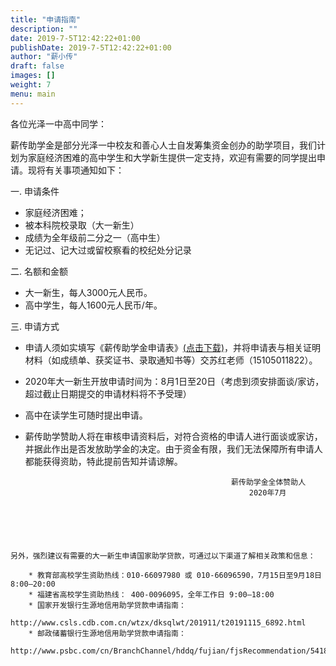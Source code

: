 ```yaml
---
title: "申请指南"
description: ""
date: 2019-7-5T12:42:22+01:00
publishDate: 2019-7-5T12:42:22+01:00
author: "薪小传"
draft: false
images: []
weight: 7
menu: main
---
```


各位光泽一中高中同学：

薪传助学金是部分光泽一中校友和善心人士自发筹集资金创办的助学项目，我们计划为家庭经济困难的高中学生和大学新生提供一定支持，欢迎有需要的同学提出申请。现将有关事项通知如下：

一. 申请条件

  * 家庭经济困难；
  * 被本科院校录取（大一新生）
  * 成绩为全年级前二分之一（高中生）
  * 无记过、记大过或留校察看的校纪处分记录

二. 名额和金额  

  * 大一新生，每人3000元人民币。
  * 高中学生，每人1600元人民币/年。

三. 申请方式

  * 申请人须如实填写《薪传助学金申请表》[(点击下载)](../pdfs/2020applicationform.pdf)，并将申请表与相关证明材料（如成绩单、获奖证书、录取通知书等）交苏红老师（15105011822）。

  * 2020年大一新生开放申请时间为：8月1日至20日（考虑到须安排面谈/家访，超过截止日期提交的申请材料将不予受理）

  * 高中在读学生可随时提出申请。

  * 薪传助学赞助人将在审核申请资料后，对符合资格的申请人进行面谈或家访，并据此作出是否发放助学金的决定。由于资金有限，我们无法保障所有申请人都能获得资助，特此提前告知并请谅解。

                                                      薪传助学金全体赞助人
                                                          2020年7月



 

 



```





另外，强烈建议有需要的大一新生申请国家助学贷款，可通过以下渠道了解相关政策和信息：

    * 教育部高校学生资助热线：010-66097980 或 010-66096590，7月15日至9月18日 8:00—20:00 
    * 福建省高校学生资助热线： 400-0096095，全年工作日 9:00—18:00
    * 国家开发银行生源地信用助学贷款申请指南：
      http://www.csls.cdb.com.cn/wtzx/dksqlwt/201911/t20191115_6892.html
    * 邮政储蓄银行生源地信用助学贷款申请指南：
      http://www.psbc.com/cn/BranchChannel/hddq/fujian/fjsRecommendation/54186.html
                                                                  
```




